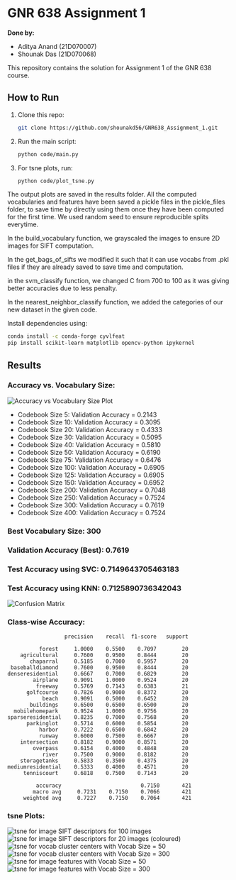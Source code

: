 # GNR 638 Assignment 1

**Done by:**

- Aditya Anand (21D070007)
- Shounak Das (21D070068)


This repository contains the solution for Assignment 1 of the GNR 638 course.

## How to Run

1. Clone this repo:
   ```bash
   git clone https://github.com/shounakd56/GNR638_Assignment_1.git
   ```
2. Run the main script:
   ```bash
   python code/main.py
   ```
3. For tsne plots, run:
   ```bash
   python code/plot_tsne.py
   ```
The output plots are saved in the results folder.
All the computed vocabularies and features have been saved a pickle files in the pickle_files folder, to save time by directly using them once they have been computed for the first time.
We used random seed to ensure reproducible splits everytime.

In the build_vocabulary function, we grayscaled the images to ensure 2D images for SIFT computation.

In the get_bags_of_sifts we modified it such that it can use vocabs from .pkl files if they are already saved to save time and computation.

in the svm_classify function, we changed C from 700 to 100 as it was giving better accuracies due to less penalty.

In the nearest_neighbor_classify function, we added the categories of our new dataset in the given code.

Install dependencies using:

```bash
conda install -c conda-forge cyvlfeat
pip install scikit-learn matplotlib opencv-python ipykernel
```

## Results

### Accuracy vs. Vocabulary Size:

![Accuracy vs Vocabulary Size Plot](results/accuracy_vs_codewords.png)

- Codebook Size 5: Validation Accuracy = 0.2143
- Codebook Size 10: Validation Accuracy = 0.3095
- Codebook Size 20: Validation Accuracy = 0.4333
- Codebook Size 30: Validation Accuracy = 0.5095
- Codebook Size 40: Validation Accuracy = 0.5810
- Codebook Size 50: Validation Accuracy = 0.6190
- Codebook Size 75: Validation Accuracy = 0.6476
- Codebook Size 100: Validation Accuracy = 0.6905
- Codebook Size 125: Validation Accuracy = 0.6905
- Codebook Size 150: Validation Accuracy = 0.6952
- Codebook Size 200: Validation Accuracy = 0.7048
- Codebook Size 250: Validation Accuracy = 0.7524
- Codebook Size 300: Validation Accuracy = 0.7619
- Codebook Size 400: Validation Accuracy = 0.7524

 ###  Best Vocabulary Size: 300
 ###  Validation Accuracy (Best): 0.7619
 ###  Test Accuracy using SVC: 0.7149643705463183
 ###  Test Accuracy using KNN: 0.7125890736342043
![Confusion Matrix](results/confusion_matrix.png)

  ### Class-wise Accuracy:
                      precision    recall  f1-score   support
   
              forest     1.0000    0.5500    0.7097        20
        agricultural     0.7600    0.9500    0.8444        20
           chaparral     0.5185    0.7000    0.5957        20
     baseballdiamond     0.7600    0.9500    0.8444        20
    denseresidential     0.6667    0.7000    0.6829        20
            airplane     0.9091    1.0000    0.9524        20
             freeway     0.5769    0.7143    0.6383        21
          golfcourse     0.7826    0.9000    0.8372        20
               beach     0.9091    0.5000    0.6452        20
           buildings     0.6500    0.6500    0.6500        20
      mobilehomepark     0.9524    1.0000    0.9756        20
    sparseresidential    0.8235    0.7000    0.7568        20
          parkinglot     0.5714    0.6000    0.5854        20
              harbor     0.7222    0.6500    0.6842        20
              runway     0.6000    0.7500    0.6667        20
        intersection     0.8182    0.9000    0.8571        20
            overpass     0.6154    0.4000    0.4848        20
               river     0.7500    0.9000    0.8182        20
        storagetanks     0.5833    0.3500    0.4375        20
    mediumresidential    0.5333    0.4000    0.4571        20
         tenniscourt     0.6818    0.7500    0.7143        20

             accuracy                         0.7150       421
            macro avg     0.7231    0.7150    0.7066       421
         weighted avg     0.7227    0.7150    0.7064       421

### tsne Plots:

![tsne for image SIFT descriptors for 100 images](results/tsne_keypoints.png)
![tsne for image SIFT descriptors for 20 images (coloured)](results/tsne_keypoints_coloured.png)
![tsne for vocab cluster centers with Vocab Size = 50](results/tsne_vocab_50.png)
![tsne for vocab cluster centers with Vocab Size = 300](results/tsne_vocab_300.png)
![tsne for image features with Vocab Size = 50](results/tsne_features_50.png)
![tsne for image features with Vocab Size = 300](results/tsne_features_300.png)



